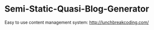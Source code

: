 Semi-Static-Quasi-Blog-Generator
================================

Easy to use content management system: http://lunchbreakcoding.com/
